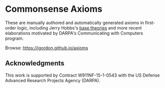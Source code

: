 # Commonsense Axioms

These are manually authored and automatically generated axioms in
first-order logic, including Jerry Hobbs's [base theories][1] and more
recent elaborations motivated by DARPA's Communicating with Computers
program.

Browse: https://jgordon.github.io/axioms

[1]: https://isi.edu/~hobbs/csk.html


## Acknowledgments

This work is supported by Contract W911NF-15-1-0543 with the US Defense
Advanced Research Projects Agency (DARPA).
